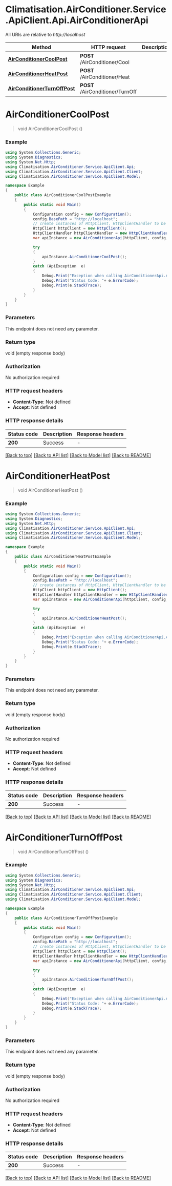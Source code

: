 # Climatisation.AirConditioner.Service.ApiClient.Api.AirConditionerApi

All URIs are relative to *http://localhost*

Method | HTTP request | Description
------------- | ------------- | -------------
[**AirConditionerCoolPost**](AirConditionerApi.md#airconditionercoolpost) | **POST** /AirConditioner/Cool | 
[**AirConditionerHeatPost**](AirConditionerApi.md#airconditionerheatpost) | **POST** /AirConditioner/Heat | 
[**AirConditionerTurnOffPost**](AirConditionerApi.md#airconditionerturnoffpost) | **POST** /AirConditioner/TurnOff | 


<a name="airconditionercoolpost"></a>
# **AirConditionerCoolPost**
> void AirConditionerCoolPost ()



### Example
```csharp
using System.Collections.Generic;
using System.Diagnostics;
using System.Net.Http;
using Climatisation.AirConditioner.Service.ApiClient.Api;
using Climatisation.AirConditioner.Service.ApiClient.Client;
using Climatisation.AirConditioner.Service.ApiClient.Model;

namespace Example
{
    public class AirConditionerCoolPostExample
    {
        public static void Main()
        {
            Configuration config = new Configuration();
            config.BasePath = "http://localhost";
            // create instances of HttpClient, HttpClientHandler to be reused later with different Api classes
            HttpClient httpClient = new HttpClient();
            HttpClientHandler httpClientHandler = new HttpClientHandler();
            var apiInstance = new AirConditionerApi(httpClient, config, httpClientHandler);

            try
            {
                apiInstance.AirConditionerCoolPost();
            }
            catch (ApiException  e)
            {
                Debug.Print("Exception when calling AirConditionerApi.AirConditionerCoolPost: " + e.Message );
                Debug.Print("Status Code: "+ e.ErrorCode);
                Debug.Print(e.StackTrace);
            }
        }
    }
}
```

### Parameters
This endpoint does not need any parameter.

### Return type

void (empty response body)

### Authorization

No authorization required

### HTTP request headers

 - **Content-Type**: Not defined
 - **Accept**: Not defined


### HTTP response details
| Status code | Description | Response headers |
|-------------|-------------|------------------|
| **200** | Success |  -  |

[[Back to top]](#) [[Back to API list]](../README.md#documentation-for-api-endpoints) [[Back to Model list]](../README.md#documentation-for-models) [[Back to README]](../README.md)

<a name="airconditionerheatpost"></a>
# **AirConditionerHeatPost**
> void AirConditionerHeatPost ()



### Example
```csharp
using System.Collections.Generic;
using System.Diagnostics;
using System.Net.Http;
using Climatisation.AirConditioner.Service.ApiClient.Api;
using Climatisation.AirConditioner.Service.ApiClient.Client;
using Climatisation.AirConditioner.Service.ApiClient.Model;

namespace Example
{
    public class AirConditionerHeatPostExample
    {
        public static void Main()
        {
            Configuration config = new Configuration();
            config.BasePath = "http://localhost";
            // create instances of HttpClient, HttpClientHandler to be reused later with different Api classes
            HttpClient httpClient = new HttpClient();
            HttpClientHandler httpClientHandler = new HttpClientHandler();
            var apiInstance = new AirConditionerApi(httpClient, config, httpClientHandler);

            try
            {
                apiInstance.AirConditionerHeatPost();
            }
            catch (ApiException  e)
            {
                Debug.Print("Exception when calling AirConditionerApi.AirConditionerHeatPost: " + e.Message );
                Debug.Print("Status Code: "+ e.ErrorCode);
                Debug.Print(e.StackTrace);
            }
        }
    }
}
```

### Parameters
This endpoint does not need any parameter.

### Return type

void (empty response body)

### Authorization

No authorization required

### HTTP request headers

 - **Content-Type**: Not defined
 - **Accept**: Not defined


### HTTP response details
| Status code | Description | Response headers |
|-------------|-------------|------------------|
| **200** | Success |  -  |

[[Back to top]](#) [[Back to API list]](../README.md#documentation-for-api-endpoints) [[Back to Model list]](../README.md#documentation-for-models) [[Back to README]](../README.md)

<a name="airconditionerturnoffpost"></a>
# **AirConditionerTurnOffPost**
> void AirConditionerTurnOffPost ()



### Example
```csharp
using System.Collections.Generic;
using System.Diagnostics;
using System.Net.Http;
using Climatisation.AirConditioner.Service.ApiClient.Api;
using Climatisation.AirConditioner.Service.ApiClient.Client;
using Climatisation.AirConditioner.Service.ApiClient.Model;

namespace Example
{
    public class AirConditionerTurnOffPostExample
    {
        public static void Main()
        {
            Configuration config = new Configuration();
            config.BasePath = "http://localhost";
            // create instances of HttpClient, HttpClientHandler to be reused later with different Api classes
            HttpClient httpClient = new HttpClient();
            HttpClientHandler httpClientHandler = new HttpClientHandler();
            var apiInstance = new AirConditionerApi(httpClient, config, httpClientHandler);

            try
            {
                apiInstance.AirConditionerTurnOffPost();
            }
            catch (ApiException  e)
            {
                Debug.Print("Exception when calling AirConditionerApi.AirConditionerTurnOffPost: " + e.Message );
                Debug.Print("Status Code: "+ e.ErrorCode);
                Debug.Print(e.StackTrace);
            }
        }
    }
}
```

### Parameters
This endpoint does not need any parameter.

### Return type

void (empty response body)

### Authorization

No authorization required

### HTTP request headers

 - **Content-Type**: Not defined
 - **Accept**: Not defined


### HTTP response details
| Status code | Description | Response headers |
|-------------|-------------|------------------|
| **200** | Success |  -  |

[[Back to top]](#) [[Back to API list]](../README.md#documentation-for-api-endpoints) [[Back to Model list]](../README.md#documentation-for-models) [[Back to README]](../README.md)

